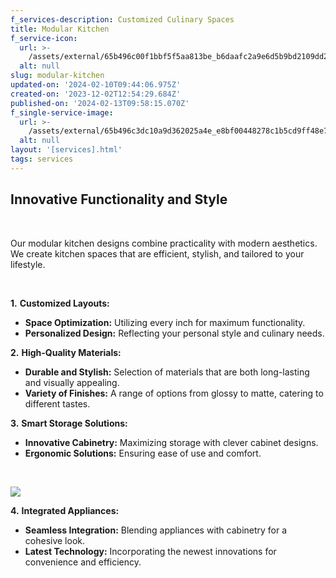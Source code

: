 ```yaml
---
f_services-description: Customized Culinary Spaces
title: Modular Kitchen
f_service-icon:
  url: >-
    /assets/external/65b496c00f1bbf5f5aa813be_b6daafc2a9e6d5b9bd2109dd2c1bffbe.jpg
  alt: null
slug: modular-kitchen
updated-on: '2024-02-10T09:44:06.975Z'
created-on: '2023-12-02T12:54:29.684Z'
published-on: '2024-02-13T09:58:15.070Z'
f_single-service-image:
  url: >-
    /assets/external/65b496c3dc10a9d362025a4e_e8bf00448278c1b5cd9ff48e72465040.jpg
  alt: null
layout: '[services].html'
tags: services
---
```


**Innovative Functionality and Style**
--------------------------------------

‍

Our modular kitchen designs combine practicality with modern aesthetics. We create kitchen spaces that are efficient, stylish, and tailored to your lifestyle.

‍

**1.** **Customized Layouts:**

*   **Space Optimization:** Utilizing every inch for maximum functionality.
*   **Personalized Design:** Reflecting your personal style and culinary needs.

**2.** **High-Quality Materials:**

*   **Durable and Stylish:** Selection of materials that are both long-lasting and visually appealing.
*   **Variety of Finishes:** A range of options from glossy to matte, catering to different tastes.

**3.** **Smart Storage Solutions:**

*   **Innovative Cabinetry:** Maximizing storage with clever cabinet designs.
*   **Ergonomic Solutions:** Ensuring ease of use and comfort.

‍

![](/assets/external/65b496d36ab2d2a7c5684017_f1f6ce9d162077a501ff3e0b6ed3b639.jpg)

**4.** **Integrated Appliances:**

*   **Seamless Integration:** Blending appliances with cabinetry for a cohesive look.
*   **Latest Technology:** Incorporating the newest innovations for convenience and efficiency.

‍
